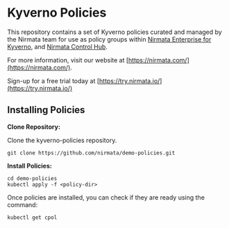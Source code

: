 # Kyverno Policies

This repository contains a set of Kyverno policies curated and managed by the Nirmata team for use as policy groups within [Nirmata Enterprise for Kyverno](https://nirmata.com/kyverno-enterprise/), and [Nirmata Control Hub](https://nirmata.com/nirmata-control-hub/).

For more information, visit our website at [https://nirmata.com/](https://nirmata.com/).

Sign-up for a free trial today at [https://try.nirmata.io/](https://try.nirmata.io/)


## Installing Policies

**Clone Repository:**

Clone the kyverno-policies repository.

```console
git clone https://github.com/nirmata/demo-policies.git
```


**Install Policies:**


```console
cd demo-policies
kubectl apply -f <policy-dir>
```

Once policies are installed, you can check if they are ready using the command:

```console
kubectl get cpol
```
